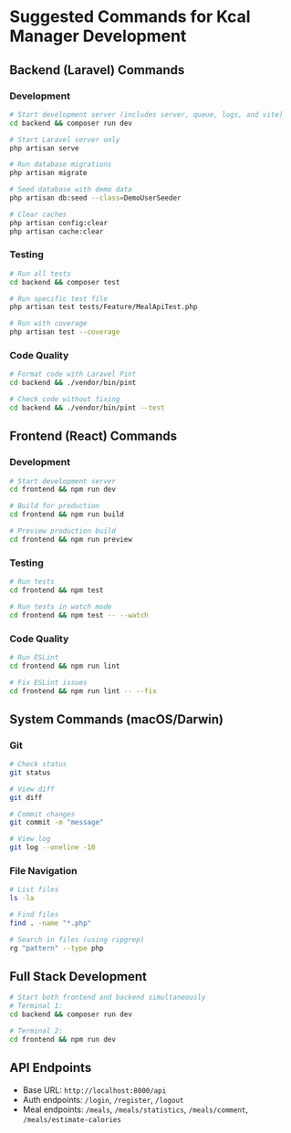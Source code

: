 # Suggested Commands for Kcal Manager Development

## Backend (Laravel) Commands

### Development
```bash
# Start development server (includes server, queue, logs, and vite)
cd backend && composer run dev

# Start Laravel server only
php artisan serve

# Run database migrations
php artisan migrate

# Seed database with demo data
php artisan db:seed --class=DemoUserSeeder

# Clear caches
php artisan config:clear
php artisan cache:clear
```

### Testing
```bash
# Run all tests
cd backend && composer test

# Run specific test file
php artisan test tests/Feature/MealApiTest.php

# Run with coverage
php artisan test --coverage
```

### Code Quality
```bash
# Format code with Laravel Pint
cd backend && ./vendor/bin/pint

# Check code without fixing
cd backend && ./vendor/bin/pint --test
```

## Frontend (React) Commands

### Development
```bash
# Start development server
cd frontend && npm run dev

# Build for production
cd frontend && npm run build

# Preview production build
cd frontend && npm run preview
```

### Testing
```bash
# Run tests
cd frontend && npm test

# Run tests in watch mode
cd frontend && npm test -- --watch
```

### Code Quality
```bash
# Run ESLint
cd frontend && npm run lint

# Fix ESLint issues
cd frontend && npm run lint -- --fix
```

## System Commands (macOS/Darwin)

### Git
```bash
# Check status
git status

# View diff
git diff

# Commit changes
git commit -m "message"

# View log
git log --oneline -10
```

### File Navigation
```bash
# List files
ls -la

# Find files
find . -name "*.php"

# Search in files (using ripgrep)
rg "pattern" --type php
```

## Full Stack Development
```bash
# Start both frontend and backend simultaneously
# Terminal 1:
cd backend && composer run dev

# Terminal 2:
cd frontend && npm run dev
```

## API Endpoints
- Base URL: `http://localhost:8000/api`
- Auth endpoints: `/login`, `/register`, `/logout`
- Meal endpoints: `/meals`, `/meals/statistics`, `/meals/comment`, `/meals/estimate-calories`